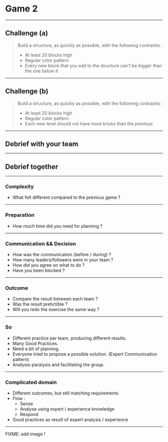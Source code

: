 # Game 2

----------

## Challenge (a)

> Build a structure, as quickly as possible, with the following contraints :
> - At least 20 blocks high
> - Regular color pattern
> - Every new block that you add to the structure can't be bigger than the one below it

----------

## Challenge (b)

> Build a structure, as quickly as possible, with the following contraints :
> - At least 20 blocks high
> - Regular color pattern
> - Each new level should not have more bricks than the previous

----------

## Debrief with your team

----------

## Debrief together

----------

### Complexity

- What felt different compared to the previous game ? <!-- .element: class="fragment" -->

----------

### Preparation

- How much time did you need for planning ? <!-- .element: class="fragment" -->

----------

### Communication && Decision

- How was the communication (before / during) ? <!-- .element: class="fragment" -->
- How many leaders/followers were in your team ?  <!-- .element: class="fragment" -->
- How did you agree on what to do ? <!-- .element: class="fragment" -->
- Have you been blocked ? <!-- .element: class="fragment" -->

----------

### Outcome

- Compare the result between each team ? <!-- .element: class="fragment" -->
- Was the result pretictible ? <!-- .element: class="fragment" -->
- Will you redo the exercise the same way ? <!-- .element: class="fragment" -->

----------

### So

- Different practice per team, producing different results. <!-- .element: class="fragment" -->
- Many Good Practices. <!-- .element: class="fragment" -->
- Need a bit of planning. <!-- .element: class="fragment" -->
- Everyone tried to propose a possible solution. (Expert Communication pattern) <!-- .element: class="fragment" -->
- Analysis-paralysis and facilitating the group. <!-- .element: class="fragment" -->

----------

### Complicated domain

- Different outcomes, but still matching requirements <!-- .element: class="fragment" -->
- Flow : <!-- .element: class="fragment" -->
  - Sense <!-- .element: class="fragment" -->
  - Analyse using expert / experience knowledge <!-- .element: class="fragment" -->
  - Respond <!-- .element: class="fragment" -->
- Good practices as result of expert analysis / experience <!-- .element: class="fragment" -->

----------

FIXME: add image !
